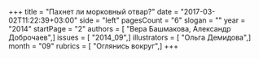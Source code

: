 +++
title = "Пахнет ли морковный отвар?"
date = "2017-03-02T11:22:39+03:00"
side = "left"
pagesCount = "6"
slogan = ""
year = "2014"
startPage = "2"
authors = [ "Вера Башмакова, Александр Доброчаев",]
issues = [ "2014_09",]
illustrators = [ "Ольга Демидова",]
month = "09"
rubrics = [ "Оглянись вокруг",]
+++
